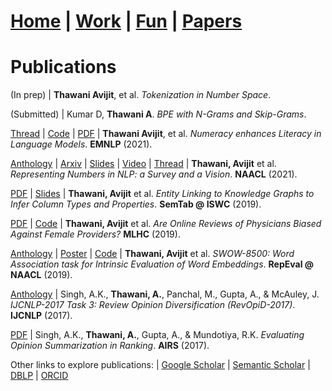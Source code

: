 # **[Home](https://avi-jit.github.io/)** | [Work](https://avi-jit.github.io/work) | [Fun](https://avi-jit.github.io/fun) | [Papers](https://avi-jit.github.io/papers)

# Publications

(In prep) |  **Thawani Avijit**, et al. _Tokenization in Number Space_.

(Submitted) | Kumar D, **Thawani A**. _BPE with N-Grams and Skip-Grams_.

[Thread](https://twitter.com/thawani_avijit/status/1434168008046301185) | [Code](https://github.com/avi-jit/numeracy-literacy) | [PDF](https://github.com/avi-jit/numeracy-literacy/blob/main/camera_ready.pdf) | **Thawani Avijit**, et al. _Numeracy enhances Literacy in Language Models_. **EMNLP** (2021).

[Anthology](https://www.aclweb.org/anthology/2021.naacl-main.53/) | [Arxiv](https://arxiv.org/abs/2103.13136) | [Slides](https://docs.google.com/presentation/d/1jDWLe6LiHtw5gK4klDQ9t5Ttt1llT38DlGgaybf4qnw/edit?usp=sharing) | [Video](https://drive.google.com/file/d/1muiAfVDx_Ul3Gqq9I-asn5p1AnLkrFTF/view?usp=sharing) | [Thread](https://twitter.com/thawani_avijit/status/1375033476194312194?s=20) | **Thawani, Avijit** et al. _Representing Numbers in NLP: a Survey and a Vision_. **NAACL** (2021).

[PDF](http://www.cs.ox.ac.uk/isg/challenges/sem-tab/2019/papers/Tabularisi.pdf) | [Slides](http://www.cs.ox.ac.uk/isg/challenges/sem-tab/2019/slides/TabularISI.pdf) | **Thawani, Avijit** et al. _Entity Linking to Knowledge Graphs to Infer Column Types and Properties_. **SemTab @ ISWC** (2019).

[PDF](https://www.mlforhc.org/s/Thawani.pdf) | [Code](https://github.com/avi-jit/RateMDs) | **Thawani, Avijit** et al. _Are Online Reviews of Physicians Biased Against Female Providers?_ **MLHC** (2019).

[Anthology](https://www.aclweb.org/anthology/W19-2006) | [Poster](https://github.com/avi-jit/SWOW-eval/blob/master/1559781908296_small.pdf) | [Code](https://github.com/avi-jit/SWOW-eval) | **Thawani, Avijit** et al. _SWOW-8500: Word Association task for Intrinsic Evaluation of Word Embeddings_. **RepEval @ NAACL** (2019).

[Anthology](http://aclweb.org/anthology/I17-4003) | Singh, A.K., **Thawani, A.**, Panchal, M., Gupta, A., & McAuley, J. _IJCNLP-2017 Task 3: Review Opinion Diversification (RevOpiD-2017)_. **IJCNLP** (2017).

[PDF](https://link.springer.com/content/pdf/10.1007%2F978-3-319-70145-5_17.pdf) | Singh, A.K., **Thawani, A.**, Gupta, A., & Mundotiya, R.K. _Evaluating Opinion Summarization in Ranking_. **AIRS** (2017).

Other links to explore publications: | [Google Scholar](https://scholar.google.com/citations?user=8KleQAgAAAAJ) | [Semantic Scholar](https://www.semanticscholar.org/author/Avijit-Thawani/37574242) | [DBLP](https://dblp.uni-trier.de/pid/208/4386.html) | [ORCID](https://orcid.org/0000-0002-4289-3607)
